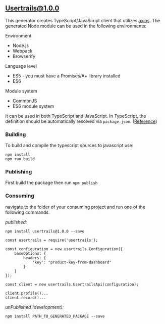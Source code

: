 ## Usertrails@1.0.0

This generator creates TypeScript/JavaScript client that utilizes [axios](https://github.com/axios/axios). The generated Node module can be used in the following environments:

Environment
* Node.js
* Webpack
* Browserify

Language level
* ES5 - you must have a Promises/A+ library installed
* ES6

Module system
* CommonJS
* ES6 module system

It can be used in both TypeScript and JavaScript. In TypeScript, the definition should be automatically resolved via `package.json`. ([Reference](http://www.typescriptlang.org/docs/handbook/typings-for-npm-packages.html))

### Building

To build and compile the typescript sources to javascript use:
```
npm install
npm run build
```

### Publishing

First build the package then run ```npm publish```

### Consuming

navigate to the folder of your consuming project and run one of the following commands.

_published:_

```
npm install usertrails@1.0.0 --save

const usertrails = require('usertrails');

const configuration = new usertrails.Configuration({
    baseOptions: {
        headers: {
            'key': "product-key-from-dashboard"
        }
    }
});

const client = new usertrails.UsertrailsApi(configuration);

client.profile()...
client.record()...
```

_unPublished (development):_

```
npm install PATH_TO_GENERATED_PACKAGE --save
